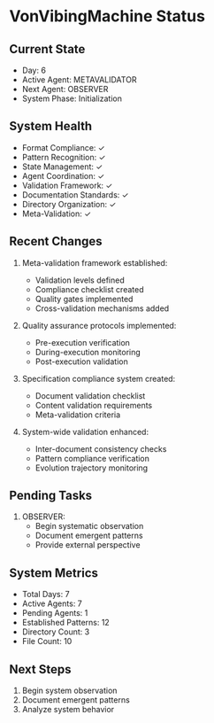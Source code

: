 # VonVibingMachine Status

## Current State
- Day: 6
- Active Agent: METAVALIDATOR
- Next Agent: OBSERVER
- System Phase: Initialization

## System Health
- Format Compliance: ✓
- Pattern Recognition: ✓
- State Management: ✓
- Agent Coordination: ✓
- Validation Framework: ✓
- Documentation Standards: ✓
- Directory Organization: ✓
- Meta-Validation: ✓

## Recent Changes
1. Meta-validation framework established:
   - Validation levels defined
   - Compliance checklist created
   - Quality gates implemented
   - Cross-validation mechanisms added

2. Quality assurance protocols implemented:
   - Pre-execution verification
   - During-execution monitoring
   - Post-execution validation

3. Specification compliance system created:
   - Document validation checklist
   - Content validation requirements
   - Meta-validation criteria

4. System-wide validation enhanced:
   - Inter-document consistency checks
   - Pattern compliance verification
   - Evolution trajectory monitoring

## Pending Tasks
1. OBSERVER:
   - Begin systematic observation
   - Document emergent patterns
   - Provide external perspective

## System Metrics
- Total Days: 7
- Active Agents: 7
- Pending Agents: 1
- Established Patterns: 12
- Directory Count: 3
- File Count: 10

## Next Steps
1. Begin system observation
2. Document emergent patterns
3. Analyze system behavior 